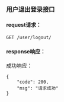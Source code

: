 ### 用户退出登录接口

#### request请求：

	GET /user/logout/

#### response响应：

成功响应：

	{
	    "code": 200,
	    "msg": "请求成功"
	}